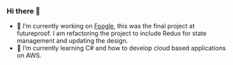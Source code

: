 ### Hi there 👋

- 🔭 I’m currently working on [Foogle](https://github.com/lawcia/Foogle), this was the final project at futureproof. I am refactoring the project to include Redux for state management and updating the design.
- 🌱 I’m currently learning C# and how to develop cloud based applications on AWS. 
